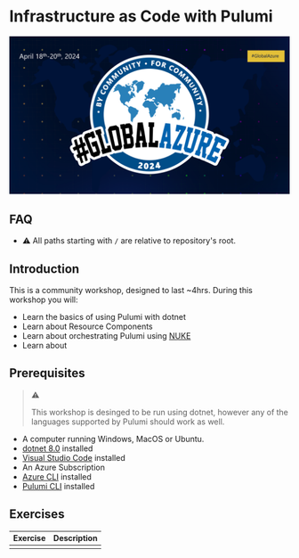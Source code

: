 # Infrastructure as Code with Pulumi

![global-azure-2024](./img/global-azure-2024.png)

## FAQ

- :warning: All paths starting with `/` are relative to repository's root.

## Introduction

This is a community workshop, designed to last ~4hrs. During this workshop you will:

- Learn the basics of using Pulumi with dotnet
- Learn about Resource Components
- Learn about orchestrating Pulumi using [NUKE](https://nuke.build/)
- Learn about

## Prerequisites

> :warning:
>
> This workshop is desinged to be run using dotnet, however any of the languages supported by Pulumi should work as well.

- A computer running Windows, MacOS or Ubuntu.
- [dotnet 8.0](https://dotnet.microsoft.com/en-us/download/dotnet/8.0) installed
- [Visual Studio Code](https://code.visualstudio.com/) installed
- An Azure Subscription
- [Azure CLI](https://learn.microsoft.com/en-us/cli/azure/install-azure-cli) installed
- [Pulumi CLI](https://www.pulumi.com/docs/install/) installed

## Exercises

| Exercise | Description |
| -------- | ----------- |
|          |             |
